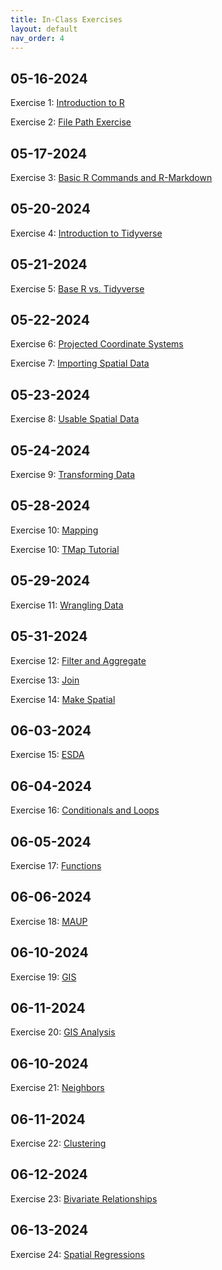 ```yaml
---
title: In-Class Exercises
layout: default
nav_order: 4
---
```


## 05-16-2024 
Exercise 1: [Introduction to R](https://drive.google.com/uc?export=download&id=1GjeoonhuNvZYXVWio2TYcdt0IZ5qcpWA)

Exercise 2: [File Path Exercise](https://drive.google.com/drive/folders/1EWn_85G6PnZg_hl0hMdBrZttb4BIp2ly?usp=drive_link)

## 05-17-2024
Exercise 3: [Basic R Commands and R-Markdown](https://jucardwell.github.io/geog215/other_pages/inclass_day3.html)

## 05-20-2024
Exercise 4: [Introduction to Tidyverse](https://drive.google.com/drive/folders/18vvBdYrsJpI_RrnuEtbBOp_r2etSymzH?usp=sharing)

## 05-21-2024
Exercise 5: [Base R vs. Tidyverse](https://drive.google.com/drive/folders/199XSYmw6keefgSizwCmkPSqOpfdn95dS?usp=sharing)

## 05-22-2024
Exercise 6: [Projected Coordinate Systems](https://drive.google.com/uc?export=download&id=1NJh26l5Ni7h4uUa4LUArHpgWQWh9tUNj)

Exercise 7: [Importing Spatial Data](https://drive.google.com/drive/folders/1uZ2GuZrX0xn7nxFaAfA1ykUe8EcySRjs?usp=sharing)

## 05-23-2024
Exercise 8: [Usable Spatial Data](https://drive.google.com/uc?export=download&id=1uLFeZQOlLRYC7uAUy0sGXoLM3idQEblX)

## 05-24-2024
Exercise 9: [Transforming Data](https://drive.google.com/drive/folders/1W7KwLrLtILz2OX7jpN9pPHBWC6YbYpHW?usp=sharing)

## 05-28-2024
Exercise 10: [Mapping](https://drive.google.com/drive/folders/1XNelyMYFxPO9OKQVF862BVGD3rCfP1W4?usp=sharing)

Exercise 10: [TMap Tutorial](https://cran.r-project.org/web/packages/tmap/vignettes/tmap-getstarted.html)

## 05-29-2024
Exercise 11: [Wrangling Data](https://drive.google.com/drive/folders/1uwUmIsK7f8GYW9uXQCHw1IjuD90I5a8B?usp=sharing)

## 05-31-2024
Exercise 12: [Filter and Aggregate](https://drive.google.com/uc?export=download&id=1cXtyCPxyr2mjpgfdVkc8PJbrWZ1p_xAk)

Exercise 13: [Join](https://drive.google.com/uc?export=download&id=1RjkNZgn0yHoJgCHHW587v6OpbZAe-iKW)

Exercise 14: [Make Spatial](https://drive.google.com/drive/folders/14V3ClG0aJvo1svZ6CpG7RsQsaMGPO80a?usp=sharing)

## 06-03-2024
Exercise 15: [ESDA](https://drive.google.com/drive/folders/1NsHOi4-i1zO5CjQzzjnZgxM7AcQpk4Z0?usp=sharing)

## 06-04-2024
Exercise 16: [Conditionals and Loops](https://drive.google.com/uc?export=download&id=1yN1FVX0fQ8tW3qx8Hr6wJqu9q-JD8MHg)

## 06-05-2024
Exercise 17: [Functions](https://drive.google.com/drive/folders/18FiwCNhrkU_vK70YRS7AL4GUyfFPG0ni?usp=drive_link)

## 06-06-2024
Exercise 18: [MAUP](https://drive.google.com/drive/folders/1y3yKBDihtcZ3PUFtadPfBqnW92WFRQRo?usp=drive_link)

## 06-10-2024
Exercise 19: [GIS](https://drive.google.com/drive/folders/1nIpetu8cbQtvRMXlatt-UF_ocLJ-Ucp7?usp=drive_link)

## 06-11-2024
Exercise 20: [GIS Analysis](https://docs.google.com/document/d/1yzbnmT2J4AKY10525pUmGdTsQMtu6KwW/edit?usp=drive_link&ouid=101338019870957132383&rtpof=true&sd=true)

## 06-10-2024
Exercise 21: [Neighbors](https://drive.google.com/drive/folders/1O9VH2mzYKYKzoSDRNWTAXQgoOHLTmKfA?usp=drive_link)

## 06-11-2024
Exercise 22: [Clustering](https://drive.google.com/drive/folders/1l3ezpntHRYfkm6km57nz-YA7891jXJbs?usp=drive_link)

## 06-12-2024
Exercise 23: [Bivariate Relationships](https://drive.google.com/drive/folders/1kHWkNzBfsgebm_CXMn0BUIg6jwtRvbsL?usp=drive_link)

## 06-13-2024
Exercise 24: [Spatial Regressions](https://drive.google.com/drive/folders/1UrCzpmIG__N8auTltv5nxYlQ3dw_66po?usp=drive_link)

